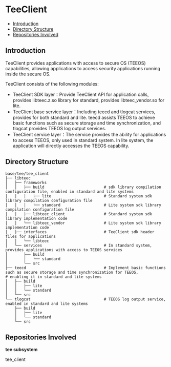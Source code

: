 # TeeClient<a name="EN-US_TOPIC_0000001148528849"></a>

-   [Introduction](#section11660541593)
-   [Directory Structure](#section161941989596)
-   [Repositories Involved](#section1371113476307)

## Introduction<a name="section11660541593"></a>

TeeClient provides applications with access to secure OS (TEEOS) capabilities, allowing applications to access security applications running inside the secure OS.

TeeClient consists of the following modules:

- TeeClient SDK layer：Provide TeeClient API for application calls,  provides libteec.z.so library for standard, provides libteec_vendor.so for lite.
- TeeClient base service layer：Including teecd and tlogcat services, provides for both standard and lite. teecd assists TEEOS to achieve basic functions such as secure storage and time synchronization, and tlogcat provides TEEOS log output services.
- TeeClient service layer：The service provides the ability for applications to access TEEOS, only used in standard system. In lite system, the application will directly accesses the TEEOS capability.

## Directory Structure<a name="section161941989596"></a>

```
base/tee/tee_client
├── libteec
│   ├── frameworks
│   │   ├── build                          # sdk library compilation configuration file, enabled in standard and lite systems
│   │   │   ├── lite                       # Standard system sdk library compilation configuration file
│   │   │   └── standard                   # Lite system sdk library compilation configuration file
│   │   ├── libteec_client                 # Standard system sdk library implementation code
│   │   └── libteec_vendor                 # Lite system sdk library implementation code
│   ├── interfaces                         # TeeClient sdk header files for applications
│   │   └── libteec
│   └── services                           # In standard system, provides applications with access to TEEOS services
│       ├── build
│       │   └── standard
│       └── src
├── teecd                                  # Implement basic functions such as secure storage and time synchronization for TEEOS,                                            # enabling it in standard and lite systems
│   ├── build
│   │   ├── lite
│   │   └── standard
│   └── src
└── tlogcat                                # TEEOS log output service, enabled in standard and lite systems
    ├── build
    │   ├── lite
    │   └── standard
    └── src
```

## Repositories Involved<a name="section1371113476307"></a>

**tee subsystem**

tee_client

